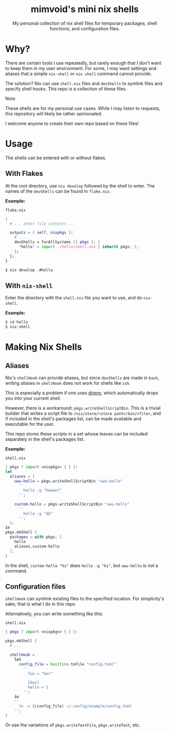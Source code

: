 <h1 align="center">
    mimvoid's mini nix shells
</h1>
<p align="center">
    My personal collection of nix shell files for
    temporary packages, shell functions, and configuration files.
</p>

# Why?

There are certain tools I use repeatedly, but rarely enough that I don't want to keep
them in my user environment. For some, I may want settings and aliases that a simple
`nix-shell` or `nix shell` command cannot provide.

The solution? Nix can use `shell.nix` files and `devShells` to symlink files
and specify shell hooks. This repo is a collection of these files.

> [!NOTE]
> These shells are for my personal use cases. While I may listen to requests,
> this repository will likely be rather opinionated.
>
> I welcome anyone to create their own repo based on these files!

# Usage

The shells can be entered with or without flakes.

## With Flakes

At the root directory, use `nix develop` followed by the shell to enter.
The names of the `devShells` can be found in `flake.nix`.

**Example:**

`flake.nix`

```nix
{
  # ... other file contents ...

  outputs = { self, nixpkgs }:
    # ...
    devShells = forAllSystems ({ pkgs }: {
      "hello" = import ./hello/shell.nix { inherit pkgs; };
    };
  };
}
```

```sh
$ nix develop .#hello
```

## With `nix-shell`

Enter the directory with the `shell.nix` file you want to use, and do `nix-shell`.

**Example:**

```sh
$ cd hello
$ nix-shell
```

</details>

# Making Nix Shells

## Aliases

Nix's `shellHook` can provide aliases, but since `devShells` are made in `bash`,
writing aliases in `shellHook` does not work for shells like `zsh`.

This is especially a problem if one uses [direnv](https://direnv.net),
which automatically drops you into your current shell.

However, there is a workaround: `pkgs.writeShellScriptBin`. This is a trivial builder
that writes a script file to `/nix/store/<store path>/bin/<file>`, and if included in
the shell's packages list, can be made available and executable for the user.

This repo stores these scripts in a set whose leaves can be included separately
in the shell's packages list.

**Example:**

`shell.nix`

```nix
{ pkgs ? import <nixpkgs> { } }:
let
  aliases = {
    uwu-hello = pkgs.writeShellScriptBin "uwu-hello"
      ''
        hello -g "hewwo?"
      '';

    custom-hello = pkgs.writeShellScriptBin "uwu-hello"
      ''
        hello -g "$@"
      '';
  };
in
pkgs.mkShell {
  packages = with pkgs; [
    hello
    aliases.custom-hello
  ];
}
```

In the shell, `custom-hello "hi"` does `hello -g "hi"`, but `uwu-hello` is not a command.

## Configuration files

`shellHook` can symlink existing files to the specified location. For simplicity's
sake, that is what I do in this repo.

Alternatively, you can write something like this:

`shell.nix`

```nix
{ pkgs ? import <nixpkgs> { } }:

pkgs.mkShell {
  # ...

  shellHook =
    let
      config_file = builtins.toFile "config.toml"
        ''
          foo = "bar"

          [baz]
          hello = 1
        '';
    in
    ''
      ln -s ${config_file} ~/.config/example/config.toml
    '';
}
```

Or use the variations of `pkgs.writeTextFile`, `pkgs.writeText`, etc.
